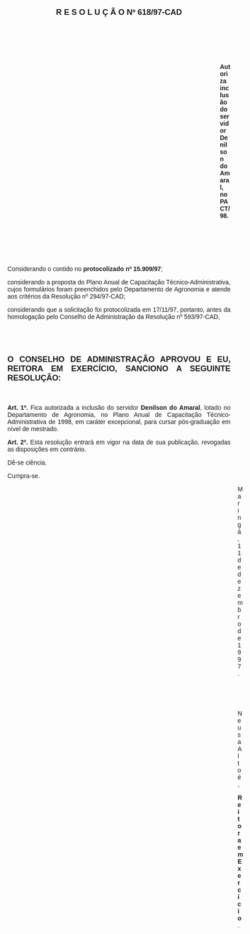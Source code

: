 <BODY>

<B><FONT FACE="Arial" SIZE=4><P ALIGN="CENTER">R E S O L U &Ccedil; &Atilde; O   Nº 618/97-CAD</P>
</B></FONT><FONT FACE="Arial">
<P>&nbsp;</P>
<P>&nbsp;</P>
<P>&nbsp;</P><DIR>
<DIR>
<DIR>
<DIR>
<DIR>
<DIR>
<DIR>
<DIR>
<DIR>
<DIR>
<DIR>
<DIR>

<B><P ALIGN="JUSTIFY">Autoriza inclus&atilde;o do servidor Denilson do Amaral, no PACT/98.</P>
</B><P ALIGN="JUSTIFY"></P>
<P ALIGN="JUSTIFY">&nbsp;</P>
<P ALIGN="JUSTIFY">&nbsp;</P>
<P>&nbsp;</P></DIR>
</DIR>
</DIR>
</DIR>
</DIR>
</DIR>
</DIR>
</DIR>
</DIR>
</DIR>
</DIR>
</DIR>

<P ALIGN="JUSTIFY">&#9;Considerando o contido no<B> protocolizado nº 15.909/97</B>;</P>
<P ALIGN="JUSTIFY">&#9;considerando a proposta do Plano Anual de Capacita&ccedil;&atilde;o T&eacute;cnico-Administrativa, cujos formul&aacute;rios foram preenchidos pelo Departamento de Agronomia e atende aos crit&eacute;rios da Resolu&ccedil;&atilde;o nº 294/97-CAD;</P>
<P ALIGN="JUSTIFY">&#9;considerando que a solicita&ccedil;&atilde;o foi protocolizada em 17/11/97, portanto, antes da homologa&ccedil;&atilde;o pelo Conselho de Administra&ccedil;&atilde;o da Resolu&ccedil;&atilde;o nº 593/97-CAD,</P>
<P ALIGN="JUSTIFY"></P>
<P ALIGN="JUSTIFY">&nbsp;</P>
<P ALIGN="JUSTIFY">&nbsp;</P>
</FONT><B><FONT FACE="Arial" SIZE=4><P ALIGN="JUSTIFY">O CONSELHO DE ADMINISTRA&Ccedil;&Atilde;O APROVOU E EU, REITORA EM EXERC&Iacute;CIO, SANCIONO A SEGUINTE RESOLU&Ccedil;&Atilde;O:</P>
</B></FONT><FONT FACE="Arial"><P ALIGN="JUSTIFY"></P>
<P ALIGN="JUSTIFY">&nbsp;</P>
<P ALIGN="JUSTIFY">&#9;<B>Art. 1º.</B> Fica autorizada a inclus&atilde;o do servidor <B>Denilson do Amaral</B>, lotado no Departamento de Agronomia, no Plano Anual de Capacita&ccedil;&atilde;o T&eacute;cnico-Administrativa de 1998, em car&aacute;ter excepcional, para cursar p&oacute;s-gradua&ccedil;&atilde;o em n&iacute;vel de mestrado.</P>
<P ALIGN="JUSTIFY">&#9;<B>Art. 2º.</B> Esta resolu&ccedil;&atilde;o entrar&aacute; em vigor na data de sua publica&ccedil;&atilde;o, revogadas as disposi&ccedil;&otilde;es em contr&aacute;rio.</P>
<P>&#9;D&ecirc;-se ci&ecirc;ncia.</P>
<P>&#9;Cumpra-se.</P>
<DIR>
<DIR>
<DIR>
<DIR>
<DIR>
<DIR>
<DIR>
<DIR>
<DIR>
<DIR>
<DIR>
<DIR>
<DIR>

<P>Maring&aacute;, 11 de dezembro de 1997.</P>

<P>&nbsp;</P>
<P>&nbsp;</P>
<P>Neusa Alto&eacute;,</P>
<B><P>Reitora em Exerc&iacute;cio</B>.</P></DIR>
</DIR>
</DIR>
</DIR>
</DIR>
</DIR>
</DIR>
</DIR>
</DIR>
</DIR>
</DIR>
</DIR>
</DIR>
</FONT></BODY>
